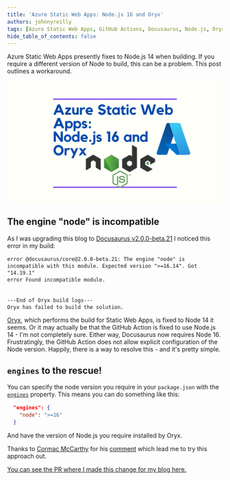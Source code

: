 ```yaml
---
title: 'Azure Static Web Apps: Node.js 16 and Oryx'
authors: johnnyreilly
tags: [Azure Static Web Apps, GitHub Actions, Docusaurus, Node.js, Oryx]
hide_table_of_contents: false
---
```


Azure Static Web Apps presently fixes to Node.js 14 when building. If you require a different version of Node to build, this can be a problem. This post outlines a workaround.

![title image reading "Azure Static Web Apps: Node.js 16 and Oryx" with Azure and Node.js logos](title-image.png)

## The engine "node" is incompatible

As I was upgrading this blog to [Docusaurus v2.0.0-beta.21](https://github.com/facebook/docusaurus/releases/tag/v2.0.0-beta.21) I noticed this error in my build:

```shell
error @docusaurus/core@2.0.0-beta.21: The engine "node" is incompatible with this module. Expected version ">=16.14". Got "14.19.1"
error Found incompatible module.


---End of Oryx build logs---
Oryx has failed to build the solution.
```

[Oryx](https://github.com/microsoft/Oryx), which performs the build for Static Web Apps, is fixed to Node 14 it seems. Or it may actually be that the GitHub Action is fixed to use Node.js 14 - I'm not completely sure. Either way, Docusaurus now requires Node 16. Frustratingly, the GitHub Action does not allow explicit configuration of the Node version. Happily, there is a way to resolve this - and it's pretty simple.

## `engines` to the rescue!

You can specify the node version you require in your `package.json` with the [`engines`](https://docs.npmjs.com/cli/v7/configuring-npm/package-json#engines) property. This means you can do something like this:

```json
  "engines": {
    "node": ">=16"
  }
```

And have the version of Node.js you require installed by Oryx.

Thanks to [Cormac McCarthy](https://github.com/cormacpayne) for his [comment](https://github.com/Azure/static-web-apps/issues/694#issuecomment-1137492562) which lead me to try this approach out.

[You can see the PR where I made this change for my blog here.](https://github.com/johnnyreilly/blog.johnnyreilly.com/pull/228)
